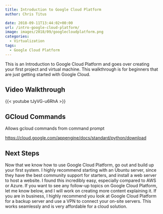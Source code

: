 ```yaml
---
title: Introduction to Google Cloud Platform
author: Chris Titus

date: 2018-09-11T13:44:02+00:00
url: /intro-google-cloud-platform/
image: images/2018/09/googlecloudplatform.png
categories:
  - Virtualization
tags:
  - Google Cloud Platform
---
```

This is an Introduction to Google Cloud Platform and goes over creating your first project and virtual machine. This walkthrough is for beginners that are just getting started with Google Cloud.<!--more-->
  
## Video Walkthrough

{{< youtube tJyVG-u6RhA >}}  

## GCloud Commands

Allows gcloud commands from command prompt
  
<https://cloud.google.com/appengine/docs/standard/python/download>

## Next Steps

Now that we know how to use Google Cloud Platform, go out and build up your first system. I highly recommend starting with an Ubuntu server, since they have the best community support for starters, and install a web server to host a website. I found this incredibly easy, especially compared to AWS or Azure. If you want to see any follow-up topics on Google Cloud Platform, let me know below, and I will work on creating more content explaining it. If you are in business, I highly recommend you look at Google Cloud Platform for a backup server and use a VPN to connect your on-site servers. This works seamlessly and is very affordable for a cloud solution.

